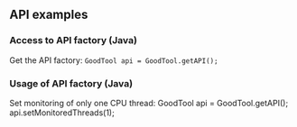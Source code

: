 ## API examples

### Access to API factory (Java)

Get the API factory: 
`GoodTool api = GoodTool.getAPI();`

### Usage of API factory (Java)

Set monitoring of only one CPU thread:
    GoodTool api = GoodTool.getAPI();
    api.setMonitoredThreads(1);
